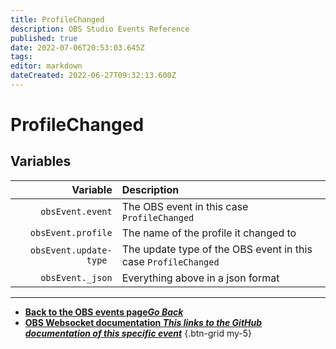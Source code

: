 ```yaml
---
title: ProfileChanged
description: OBS Studio Events Reference
published: true
date: 2022-07-06T20:53:03.645Z
tags:
editor: markdown
dateCreated: 2022-06-27T09:32:13.600Z
---
```


# ProfileChanged

## Variables

| Variable | Description |
|---------:|:------------|
| `obsEvent.event` | The OBS event in this case `ProfileChanged`
| `obsEvent.profile` | The name of the profile it changed to
| `obsEvent.update-type	` | The update type of the OBS event in this case `ProfileChanged`
| `obsEvent._json` | Everything above in a json format
---

- [<i class="mdi mdi-chevron-left"></i>**Back to the OBS events page*Go Back***](/en/Broadcasters/OBS/Events)
- [<i class="mdi mdi-github"></i> **OBS Websocket documentation *This links to the GitHub documentation of this specific event***](https://github.com/obsproject/obs-websocket/blob/4.x-current/docs/generated/protocol.md#profilechanged)
{.btn-grid my-5}
